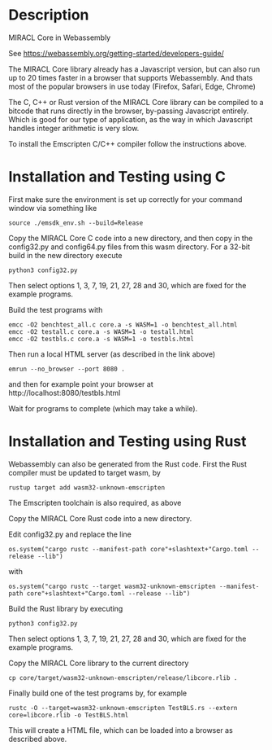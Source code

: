 
# Description

MIRACL Core in Webassembly 

See https://webassembly.org/getting-started/developers-guide/


The MIRACL Core library already has a Javascript version, but can also run 
up to 20 times faster in a browser that supports Webassembly. And thats
most of the popular browsers in use today (Firefox, Safari, Edge, Chrome)

The C, C++ or Rust version of the MIRACL Core library can be compiled to 
a bitcode that runs directly in the browser, by-passing Javascript 
entirely. Which is good for our type of application, as the way
in which Javascript handles integer arithmetic is very slow.

To install the Emscripten C/C++ compiler follow the instructions
above. 


# Installation and Testing using C

First make sure the environment is set up correctly for your command window 
via something like

    source ./emsdk_env.sh --build=Release

Copy the MIRACL Core C code into a new directory, and then copy in the 
config32.py and config64.py files from this wasm directory. For a 32-bit 
build in the new directory execute

    python3 config32.py

Then select options 1, 3, 7, 19, 21, 27, 28 and 30, which are fixed for 
the example programs.

Build the test programs with

    emcc -O2 benchtest_all.c core.a -s WASM=1 -o benchtest_all.html
    emcc -O2 testall.c core.a -s WASM=1 -o testall.html
    emcc -O2 testbls.c core.a -s WASM=1 -o testbls.html

Then run a local HTML server (as described in the link above) 

    emrun --no_browser --port 8080 .

and then for example point your browser at http://localhost:8080/testbls.html 

Wait for programs to complete (which may take a while).


# Installation and Testing using Rust

Webassembly can also be generated from the Rust code. First the Rust compiler 
must be updated to target wasm, by

    rustup target add wasm32-unknown-emscripten

The Emscripten toolchain is also required, as above

Copy the MIRACL Core Rust code into a new directory. 

Edit config32.py and replace the line

    os.system("cargo rustc --manifest-path core"+slashtext+"Cargo.toml --release --lib")

with 

    os.system("cargo rustc --target wasm32-unknown-emscripten --manifest-path core"+slashtext+"Cargo.toml --release --lib")

Build the Rust library by executing

    python3 config32.py

Then select options 1, 3, 7, 19, 21, 27, 28 and 30, which are fixed for 
the example programs.

Copy the MIRACL Core library to the current directory

    cp core/target/wasm32-unknown-emscripten/release/libcore.rlib .

Finally build one of the test programs by, for example

    rustc -O --target=wasm32-unknown-emscripten TestBLS.rs --extern core=libcore.rlib -o TestBLS.html

This will create a HTML file, which can be loaded into a browser as 
described above.


